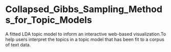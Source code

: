 # Collapsed_Gibbs_Sampling_Methods_for_Topic_Models
A fitted LDA topic model to inform an interactive web-based visualization.To help users interpret the topics in a topic model that has been fit to a corpus of text data.
